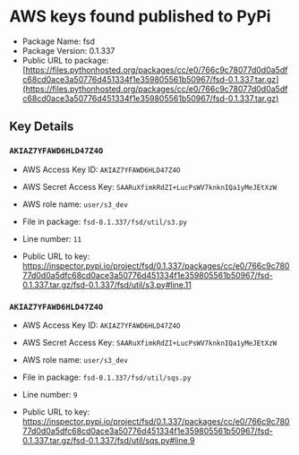 # AWS keys found published to PyPi

* Package Name: fsd
* Package Version: 0.1.337
* Public URL to package: [https://files.pythonhosted.org/packages/cc/e0/766c9c78077d0d0a5dfc68cd0ace3a50776d451334f1e359805561b50967/fsd-0.1.337.tar.gz](https://files.pythonhosted.org/packages/cc/e0/766c9c78077d0d0a5dfc68cd0ace3a50776d451334f1e359805561b50967/fsd-0.1.337.tar.gz)

## Key Details

### `AKIAZ7YFAWD6HLD47Z4O`

* AWS Access Key ID: `AKIAZ7YFAWD6HLD47Z4O`
* AWS Secret Access Key: `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` 
* AWS role name: `user/s3_dev`
* File in package: `fsd-0.1.337/fsd/util/s3.py`
* Line number: `11`

* Public URL to key: https://inspector.pypi.io/project/fsd/0.1.337/packages/cc/e0/766c9c78077d0d0a5dfc68cd0ace3a50776d451334f1e359805561b50967/fsd-0.1.337.tar.gz/fsd-0.1.337/fsd/util/s3.py#line.11



### `AKIAZ7YFAWD6HLD47Z4O`

* AWS Access Key ID: `AKIAZ7YFAWD6HLD47Z4O`
* AWS Secret Access Key: `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` 
* AWS role name: `user/s3_dev`
* File in package: `fsd-0.1.337/fsd/util/sqs.py`
* Line number: `9`

* Public URL to key: https://inspector.pypi.io/project/fsd/0.1.337/packages/cc/e0/766c9c78077d0d0a5dfc68cd0ace3a50776d451334f1e359805561b50967/fsd-0.1.337.tar.gz/fsd-0.1.337/fsd/util/sqs.py#line.9


